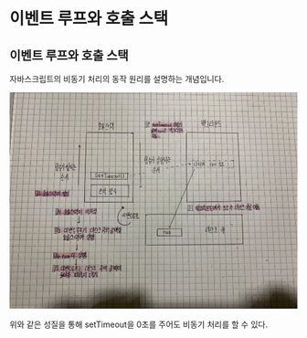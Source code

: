 # 이벤트 루프와 호출 스택

## 이벤트 루프와 호출 스택

 자바스크립트의 비동기 처리의 동작 원리를 설명하는 개념입니다.

![&#xC774;&#xBCA4;&#xD2B8; &#xB8E8;&#xD504;&#xC640; &#xD638;&#xCD9C;&#xC2A4;&#xD0DD;](../../.gitbook/assets/kakaotalk_photo_2019-08-23-21-51-35.jpeg)

위와 같은 성질을 통해 setTimeout을 0초를 주어도 비동기 처리를 할 수 있다.

